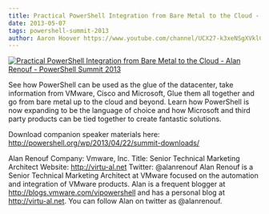 ```yaml
---
title: Practical PowerShell Integration from Bare Metal to the Cloud - Alan Renouf - PowerShell Summit 2013
date: 2013-05-07
tags: powershell-summit-2013
author: Aaron Hoover https://www.youtube.com/channel/UCX27-k3xeNSgXVklCx-dnXQ
---
```


[![Practical PowerShell Integration from Bare Metal to the Cloud - Alan Renouf - PowerShell Summit 2013](https://i2.ytimg.com/vi/msHGx-mxWJA/hqdefault.jpg "Practical PowerShell Integration from Bare Metal to the Cloud - Alan Renouf - PowerShell Summit 2013")](https://www.youtube.com/watch?v=msHGx-mxWJA)

See how PowerShell can be used as the glue of the datacenter, take information from VMware, Cisco and Microsoft, Glue them all together and go from bare metal up to the cloud and beyond. Learn how PowerShell is now expanding to be the language of choice and how Microsoft and third party products can be tied together to create fantastic solutions.

Download companion speaker materials here: 
http://powershell.org/wp/2013/04/22/summit-downloads/

Alan Renouf
Company: Vmware, Inc.
Title: Senior Technical Marketing Architect
Website: http://virtu-al.net
Twitter: @alanrenouf
Alan Renouf is a Senior Technical Marketing Architect at VMware focused on the automation and integration of VMware products. Alan is a frequent blogger at http://blogs.vmware.com/vipowershell and has a personal blog at http://virtu-al.net. You can follow Alan on twitter as @alanrenouf.
